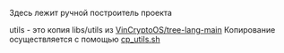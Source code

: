 Здесь лежит ручной построитель проекта

utils - это копия libs/utils из [VinCryptoOS/tree-lang-main](https://github.com/VinCryptoOS/tree-lang-main)
Копирование осуществляется с помощью [cp_utils.sh](cp_utils.sh)

